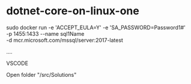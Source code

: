 # dotnet-core-on-linux-one



sudo docker run -e 'ACCEPT_EULA=Y' -e 'SA_PASSWORD=Password1#' \
   -p 1455:1433 --name sql1Name \
   -d mcr.microsoft.com/mssql/server:2017-latest


....

VSCODE

Open folder "/src/Solutions"